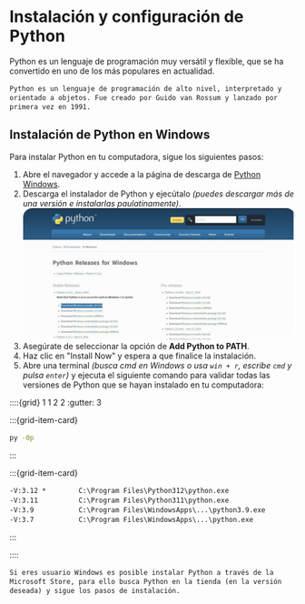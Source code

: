 # Instalación y configuración de Python

Python es un lenguaje de programación muy versátil y flexible, que se ha convertido en uno de los más populares en actualidad.

```{note}
Python es un lenguaje de programación de alto nivel, interpretado y orientado a objetos. Fue creado por Guido van Rossum y lanzado por primera vez en 1991.
```

## Instalación de Python en Windows

Para instalar Python en tu computadora, sigue los siguientes pasos:

1. Abre el navegador y accede a la página de descarga de [Python Windows](https://www.python.org/downloads/windows/).
2. Descarga el instalador de Python y ejecútalo *(puedes descargar más de una versión e instalarlas paulatinamente)*.
   <img src='../../_static/images/tema_01/py-vers.png' style='border-radius: 1rem;'/>
3. Asegúrate de seleccionar la opción de **Add Python to PATH**.
4. Haz clic en "Install Now" y espera a que finalice la instalación.
5. Abre una terminal *(busca cmd en Windows o usa `win + r`, escribe `cmd` y pulsa `enter`)* y ejecuta el siguiente comando para validar todas las versiones de Python que se hayan instalado en tu computadora:

::::{grid} 1 1 2 2
:gutter: 3

:::{grid-item-card}

```cmd
py -0p
```

:::

:::{grid-item-card}

```cmd
-V:3.12 *        C:\Program Files\Python312\python.exe
-V:3.11          C:\Program Files\Python311\python.exe
-V:3.9           C:\Program Files\WindowsApps\...\python3.9.exe
-V:3.7           C:\Program Files\WindowsApps\...\python.exe
```

:::

::::

```{tip}
Si eres usuario Windows es posible instalar Python a través de la Microsoft Store, para ello busca Python en la tienda (en la versión deseada) y sigue los pasos de instalación.
```
